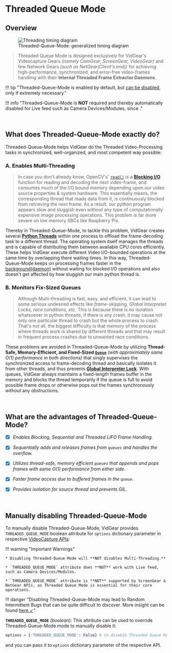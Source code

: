 <!--
===============================================
vidgear library source-code is deployed under the Apache 2.0 License:

Copyright (c) 2019-2020 Abhishek Thakur(@abhiTronix) <abhi.una12@gmail.com>

Licensed under the Apache License, Version 2.0 (the "License");
you may not use this file except in compliance with the License.
You may obtain a copy of the License at

   http://www.apache.org/licenses/LICENSE-2.0

Unless required by applicable law or agreed to in writing, software
distributed under the License is distributed on an "AS IS" BASIS,
WITHOUT WARRANTIES OR CONDITIONS OF ANY KIND, either express or implied.
See the License for the specific language governing permissions and
limitations under the License.
===============================================
-->

# Threaded Queue Mode

## Overview

<figure>
  <img src="../../assets/images/tqm.webp" loading="lazy" alt="Threading timing diagram" class="center"/>
  <figcaption>Threaded-Queue-Mode: generalized timing diagram</figcaption>
</figure>

> Threaded Queue Mode is designed exclusively for VidGear's Videocapture Gears _(namely CamGear, ScreenGear, VideoGear)_ and few Network Gears _(such as NetGear(Client's end))_ for achieving high-performance, synchronized, and error-free video-frames handling with their **Internal Threaded Frame Extractor Daemons**. 

!!! tip "Threaded-Queue-Mode is enabled by default, but [can be disabled](#manually-disabling-threaded-queue-mode), only if extremely necessary."

!!! info "Threaded-Queue-Mode is **NOT** required and thereby automatically disabled for Live feed such as Camera Devices/Modules, since ."

&nbsp; 

## What does Threaded-Queue-Mode exactly do?

Threaded-Queue-Mode helps VidGear do the Threaded Video-Processing tasks in synchronized, well-organized, and most competent way possible: 

### A. Enables Multi-Threading

> In case you don't already know, OpenCV's' [`read()`](https://docs.opencv.org/master/d8/dfe/classcv_1_1VideoCapture.html#a473055e77dd7faa4d26d686226b292c1) is a [**Blocking I/O**](https://luminousmen.com/post/asynchronous-programming-blocking-and-non-blocking) function for reading and decoding the next video-frame, and consumes much of the I/O bound memory depending upon our video source properties & system hardware. This essentially means, the corresponding thread that reads data from it, is continuously blocked from retrieving the next frame. As a result, our python program appears slow and sluggish even without any type of computationally expensive image processing operations. This problem is far more severe on low memory SBCs like Raspberry Pis.


Thereby in Threaded-Queue-Mode, to tackle this problem, VidGear creates several [**Python Threads**](https://docs.python.org/3/library/threading.html) within one process to offload the frame-decoding task to a different thread. The operating system itself manages the threads and is capable of distributing them between available CPU cores efficiently. These helps VidGear execute different Video I/O-bounded operations at the same time by overlapping there waiting times. In this way, Threaded-Queue-Mode keeps on processing frames faster in the [background(daemon)](https://en.wikipedia.org/wiki/Daemon_(computing)) without waiting for blocked I/O operations and also doesn't get affected by how sluggish our main python thread is.

### B. Monitors Fix-Sized Queues

> Although Multi-threading is fast, easy, and efficient, it can lead to some serious undesired effects like _frame-skipping, Global Interpreter Locks, race conditions, etc._ This is because there is no isolation whatsoever in python threads, if there is any crash, it may cause not only one particular thread to crash but the whole process to crash. That's not all, the biggest difficulty is that memory of the process where threads work is shared by different threads and that may result in frequent process crashes due to unwanted race conditions.

These problems are avoided in Threaded-Queue-Mode by utilizing **Thread-Safe, Memory-Efficient, and Fixed-Sized [`Queue`](https://docs.python.org/3/library/queue.html#module-queue)** _(with approximately same O(1) performance in both directions)_ that singly supervises the synchronized access to frame-decoding thread and basically isolates it from other threads, and thus prevents [**Global Interpreter Lock**](https://realpython.com/python-gil/). With queues, VidGear always maintains a fixed-length frames buffer in the memory and blocks the thread temporarily if the queue is full to avoid possible frame drops or otherwise pops out the frames synchronously without any obstructions.


&nbsp; 

## What are the advantages of Threaded-Queue-Mode?

- [x] _Enables Blocking, Sequential and Threaded LIFO Frame Handling._

- [x] _Sequentially adds and releases frames from `queues` and handles the overflow._

- [x] _Utilizes thread-safe, memory efficient `queues` that appends and pops frames with same O(1) performance from either side._

- [x] _Faster frame access due to buffered frames in the `queue`._

- [x] _Provides isolation for source thread and prevents GIL._


&nbsp;


## Manually disabling Threaded-Queue-Mode

To manually disable Threaded-Queue-Mode, VidGear provides `THREADED_QUEUE_MODE` boolean attribute for `options` dictionary parameter in respective [VideoCapture APIs](../../gears/#a-videocapture-gears):  

!!! warning "Important Warnings"

	* Disabling Threaded-Queue-Mode will **NOT disables Multi-Threading.**

	* `THREADED_QUEUE_MODE` attribute does **NOT** work with Live feed, such as Camera Devices/Modules.

	* `THREADED_QUEUE_MODE` attribute is **NOT** supported by ScreenGear & NetGear APIs, as Threaded Queue Mode is essential for their core operations.


!!! danger "Disabling Threaded-Queue-Mode may lead to Random Intermittent Bugs that can be quite difficult to discover. More insight can be found [here ➶](https://github.com/abhiTronix/vidgear/issues/20#issue-452339596)"


**`THREADED_QUEUE_MODE`** _(boolean)_: This attribute can be used to override Threaded-Queue-Mode mode to manually disable it:

```python
options = {'THREADED_QUEUE_MODE': False} # to disable Threaded Queue Mode. 
```

and you can pass it to `options` dictionary parameter of the respective API.

&nbsp; 